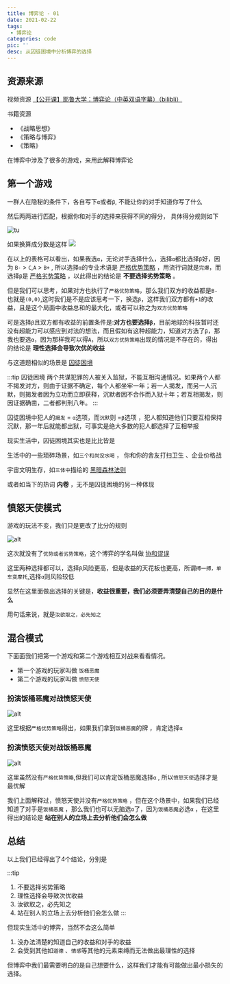```yaml
---
title: 博弈论 - 01
date: 2021-02-22
tags:
 - 博弈论
categories: code
pic: ''
desc: 从囚徒困境中分析博弈的选择
---
```



## 资源来源

视频资源 [【公开课】耶鲁大学：博弈论（中英双语字幕）（bilibli）](https://www.bilibili.com/video/BV1Kt411h7Ep)

书籍资源

- 《战略思想》
- 《策略与博弈》
- 《策略》

在博弈中涉及了很多的游戏，来用此解释博弈论

## 第一个游戏
一群人在隐秘的条件下，各自写下`α`或者`β`, 不能让你的对手知道你写了什么

然后两两进行匹配，根据你和对手的选择来获得不同的得分， 具体得分规则如下

![tu](//image.woai996.com/picGo/20210222203146.png)
 
如果换算成分数是这样
![](//image.woai996.com/picGo/20210222203257.png)
 

在以上的表格可以看出，如果我选`α`，无论对手选择什么，选择`α`都比选择`β`好，因为 `B-` > `C`,`A` > `B+` , 所以选择`α`的专业术语是 [严格优势策略](https://baike.baidu.com/item/%E4%B8%A5%E6%A0%BC%E4%BC%98%E5%8A%BF%E7%AD%96%E7%95%A5/1433258?fr=aladdin) ，用流行词就是`完爆`，而选择`β`是 [严格劣势策略](https://baike.baidu.com/item/%E4%B8%A5%E6%A0%BC%E5%8A%A3%E5%8A%BF%E7%AD%96%E7%95%A5/7575330?fr=aladdin) ，以此得出的结论是 **不要选择劣势策略** 。



但是我们可以思考，如果对方也执行了`严格优势策略`，那么我们双方的收益都是`B-` 也就是`(0,0)`,这时我们是不是应该思考一下，换选`β`，这样我们双方都有`+1`的收益，且是这个局面中收益总和的最大化，或者可以称之为`双方优势策略`


可是选择`β`且双方都有收益的前置条件是:**对方也要选择`β`**，目前地球的科技暂时还没有超能力可以感应到对法的想法，而且假如有这种超能力，知道对方选了`β`，那我也要选`α`，因为那样我可以得`A`，所以`双方优势策略`出现的情况是不存在的，得出的结论是 **理性选择会导致次优的收益**

与这道题相似的场景是 [囚徒困境](https://baike.baidu.com/item/%E5%9B%9A%E5%BE%92%E5%9B%B0%E5%A2%83/5739141?fr=aladdin)

:::tip 囚徒困境
两个共谋犯罪的人被关入监狱，不能互相沟通情况。如果两个人都不揭发对方，则由于证据不确定，每个人都坐牢一年；若一人揭发，而另一人沉默，则揭发者因为立功而立即获释，沉默者因不合作而入狱十年；若互相揭发，则因证据确凿，二者都判刑八年。
:::

囚徒困境中犯人的`揭发` = `α`选项，而`沉默`则 =`β`选项 ，犯人都知道他们只要互相保持沉默，那一年后就能都出狱，可事实是绝大多数的犯人都选择了互相举报<br>

现实生活中，囚徒困境其实也是比比皆是

生活中的一些琐碎场景，如`三个和尚没水喝` ， 你和你的舍友打扫卫生 、企业价格战

宇宙文明生存，如`三体中`描绘的 [黑暗森林法则](https://baike.baidu.com/item/%E9%BB%91%E6%9A%97%E6%A3%AE%E6%9E%97%E6%B3%95%E5%88%99)

或者如当下的热词 **内卷** ，无不是囚徒困境的另一种体现

<!-- 
那么有没有可能打破这种困境呢？

以下几种情况，就可能出现选择`β`的情况

1. `重复`，需要下一次的合作，如果你破坏了信任，可能得到的结果是永远得 `B-` 
2. `约束力` 这涉及到了惩罚，比如囚徒困境中，如果一方违约了,另外一个坐了10年牢的囚犯对其进行了`道上规矩`的复仇，或者直接被圈子里人清理门户
3. 不合作，就没有生存机会，比如`和尚打水`故事中，如果都不打水就会面临被渴死的情况
 -->

## 愤怒天使模式

游戏的玩法不变，我们只是更改了比分的规则

![alt](//image.woai996.com/picGo/20210222212957.png)

这次就没有了`优势或者劣势策略`，这个博弈的学名叫做 [协和谬误](https://baike.baidu.com/item/%E5%8D%8F%E5%92%8C%E8%B0%AC%E8%AF%AF)

这里两种选择都可以，选择`β`风险更高，但是收益的天花板也更高，所谓`搏一搏，单车变摩托`,选择`α`则风险较低

显然在这里面做出选择的关键是，**收益很重要，我们必须要弄清楚自己的目的是什么**

用句话来说，就是`汝欲取之，必先知之`

## 混合模式

下面面我们把第一个游戏和第二个游戏相互对战来看看情况。

- 第一个游戏的玩家叫做 `饭桶恶魔`
- 第二个游戏的玩家叫做 `愤怒天使`


### 扮演饭桶恶魔对战愤怒天使

![alt](//image.woai996.com/picGo/20210222215522.png)

这里根据`严格优势策略`得出，如果我们拿到`饭桶恶魔`的牌 ，肯定选择`α`

### 扮演愤怒天使对战饭桶恶魔

![alt](//image.woai996.com/picGo/20210222215814.png)

这里虽然没有`严格优势策略`,但我们可以肯定饭桶恶魔选择`α` , 所以`愤怒天使`选择才是最优解

我们上面解释过，愤怒天使并没有`严格优势策略` ，但在这个场景中，如果我们已经知道了对手是`饭桶恶魔` ，那么我们也可以无脑选`α`了，因为`饭桶恶魔`必选`α` ，在这里得出的结论是  **站在别人的立场上去分析他们会怎么做**

## 总结
以上我们已经得出了4个结论，分别是

:::tip
1. 不要选择劣势策略
2. 理性选择会导致次优收益
3. 汝欲取之，必先知之
4. 站在别人的立场上去分析他们会怎么做
:::

但现实生活中的博弈，当然不会这么简单
1. 没办法清楚的知道自己的收益和对手的收益
2. 会受到其他如`道德` 、`情感`等其他的元素束缚而无法做出最理性的选择

但博弈中我们最需要明白的是自己想要什么，这样我们才能有可能做出最小损失的选择。
